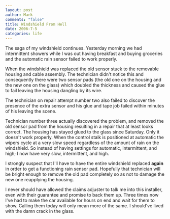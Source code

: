 ```yaml
--- 
layout: post
author: Mark
comments: "false"
title: Windshield From Hell
date: 2006-7-5
categories: life
---
```

The saga of my windshield continues. Yesterday morning we had intermittent showers while I was out having breakfast and buying groceries and the automatic rain sensor failed to work properly.

When the windshield was replaced the old sensor stuck to the removable housing and cable assembly. The technician didn't notice this and consequently there were two sensor pads (the old one on the housing and the new one on the glass) which doubled the thickness and caused the glue to fail leaving the housing dangling by its wire.

The technician on repair attempt number two also failed to discover the presence of the extra sensor and his glue and tape job failed within minutes of his leaving the scene.

Technician number three actually discovered the problem, and removed the old sensor pad from the housing resulting in a repair that at least looks correct. The housing has stayed glued to the glass since Saturday. Only it doesn't work properly. When the control stalk is positioned at automatic the wipers cycle at a very slow speed regardless of the amount of rain on the windshield. So instead of having settings for automatic, intermittent, and high; I now have very slow, intermittent, and high.

I strongly suspect that I'll have to have the entire windshield replaced <strong>again</strong> in order to get a functioning rain sensor pad. Hopefully that technician will be bright enough to remove the old pad completely so as not to damage the new one reapplying the housing.

I never should have allowed the claims adjuster to talk me into this installer, even with their guarantee and promise to back them up. Three times now I've had to make the car available for hours on end and wait for them to show. Calling them today will only mean more of the same. I should've lived with the damn crack in the glass.
